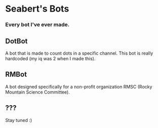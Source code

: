 # Seabert's Bots
### Every bot I've ever made.
## DotBot
A bot that is made to count dots in a specific channel. This bot is really hardcoded (my iq was 2 when I made this).
## RMBot
A bot designed specifically for a non-profit organization RMSC (Rocky Mountain Science Committee).
## ???
Stay tuned :)
